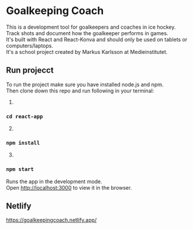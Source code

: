 # Goalkeeping Coach

This is a development tool for goalkeepers and coaches in ice hockey.\
Track shots and document how the goalkeeper performs in games.\
It's built with React and React-Konva and should only be used on tablets or computers/laptops.\
It's a school project created by Markus Karlsson at Medieinstitutet.

## Run projecct

To run the project make sure you have installed node.js and npm.\
Then clone down this repo and run following in your terminal:

1)

### `cd react-app`

2)

### `npm install`

3)

### `npm start`

Runs the app in the development mode.\
Open [http://localhost:3000](http://localhost:3000) to view it in the browser.

## Netlify

https://goalkeepingcoach.netlify.app/
